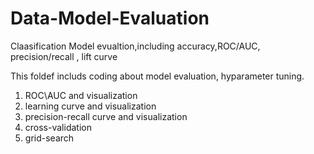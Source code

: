 # Data-Model-Evaluation
Claasification Model evualtion,including accuracy,ROC/AUC, precision/recall , lift curve

This foldef includs coding about model evaluation, hyparameter tuning.

1. ROC\AUC and visualization
2. learning curve and visualization
3. precision-recall curve and visualization
4. cross-validation
5. grid-search
